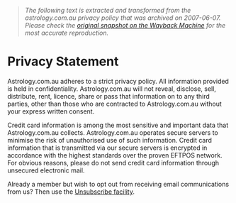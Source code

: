 > *The following text is extracted and transformed from the astrology.com.au privacy policy that was archived on 2007-06-07. Please check the [original snapshot on the Wayback Machine](https://web.archive.org/web/20070607212458id_/http%3A//www.astrology.com.au/utility/privacy.asp) for the most accurate reproduction.*

# Privacy Statement

Astrology.com.au adheres to a strict privacy policy. All information provided is held in confidentiality. Astrology.com.au will not reveal, disclose, sell, distribute, rent, licence, share or pass that information on to any third parties, other than those who are contracted to Astrology.com.au without your express written consent. 

Credit card information is among the most sensitive and important data that Astrology.com.au collects. Astrology.com.au operates secure servers to minimise the risk of unauthorised use of such information. Credit card information that is transmitted via our secure servers is encrypted in accordance with the highest standards over the proven EFTPOS network. For obvious reasons, please do not send credit card information through unsecured electronic mail. 

Already a member but wish to opt out from receiving email communications from us? Then use the [Unsubscribe facility](https://web.archive.org/members/optout.asp). 
